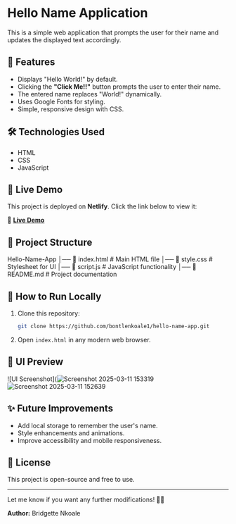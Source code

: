 # Hello Name Application

This is a simple web application that prompts the user for their name and updates the displayed text accordingly.

## 📌 Features

- Displays "Hello World!" by default.
- Clicking the **"Click Me!!"** button prompts the user to enter their name.
- The entered name replaces "World!" dynamically.
- Uses Google Fonts for styling.
- Simple, responsive design with CSS.

## 🛠️ Technologies Used

- HTML
- CSS
- JavaScript


 ## 🚀 Live Demo  

This project is deployed on **Netlify**. Click the link below to view it:  

🔗 **[Live Demo](https://melodious-pegasus-4e5f19.netlify.app/)**  



## 📂 Project Structure
Hello-Name-App │── 📄 index.html # Main HTML file │── 📄 style.css # Stylesheet for UI │── 📄 script.js # JavaScript functionality │── 📄 README.md # Project documentation


## 🚀 How to Run Locally

1. Clone this repository:  
   ```bash
   git clone https://github.com/bontlenkoale1/hello-name-app.git

3. Open `index.html` in any modern web browser.

## 🎨 UI Preview

![UI Screenshot](![Screenshot 2025-03-11 153319](https://github.com/user-attachments/assets/20cc3bba-34fa-4ced-a22d-25d033c027e0)![Screenshot 2025-03-11 152639](https://github.com/user-attachments/assets/9e7fcc3f-74bf-4c37-b521-8c3fa8d039ba)



## ✨ Future Improvements

- Add local storage to remember the user's name.
- Style enhancements and animations.
- Improve accessibility and mobile responsiveness.

## 📄 License

This project is open-source and free to use.

---

Let me know if you want any further modifications! 🚀😊


**Author:** Bridgette Nkoale

